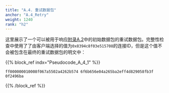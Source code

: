 ```yaml
---
title: "A.4. 重试数据包"
anchor: "A.4_Retry"
weight: 1240
rank: "h2"
---
```


这里展示了一个可以被用于响应[附录A.2]()中的初始数据包的重试数据包。完整性检查中使用了了由客户端选择的值为`0x8394c8f03e515708`的连接ID，但是这个值不会被包含在最终的重试数据包的明文中：

{{% block_ref
indx="Pseudocode_A_4_1" %}}

```
ff000000010008f067a5502a4262b574 6f6b656e04a265ba2eff4d829058fb3f
0f2496ba
```

{{% /block_ref %}}
